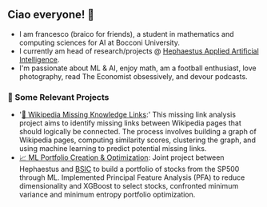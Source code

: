 
## Ciao everyone! 👋
 - I am francesco (braico for friends), a student in mathematics and computing sciences for AI at Bocconi University. 
- I currently am head of research/projects @ [Hephaestus Applied Artificial Intelligence](https://github.com/Hephaestus-AI-Association). 
- I'm passionate about ML & AI, enjoy math, am a football enthusiast, love photography, read The Economist obsessively, and devour podcasts.

### 📌 Some Relevant Projects 
- '[🔗 Wikipedia Missing Knowledge Links](https://github.com/francescobraicovich/Missing_Knowledge_Links_WIkipedia):' This missing link analysis project aims to identify missing links between Wikipedia pages that should logically be connected. The process involves building a graph of Wikipedia pages, computing similarity scores, clustering the graph, and using machine learning to predict potential missing links.
- [📈 ML Portfolio Creation & Optimization](https://github.com/BSIC/bsic_hephaestus_paper): Joint project between Hephaestus and [BSIC](https://bsic.it) to build a portfolio of stocks from the SP500 through ML. Implemented Principal Feature Analysis (PFA) to reduce dimensionality and XGBoost to select stocks, confronted minimum variance and minimum entropy portfolio optimization.

